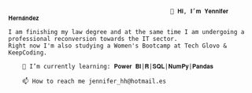                                                   👋 𝐇𝐢, 𝐈’𝐦 𝐘𝐞𝐧𝐧𝐢𝐟𝐞𝐫 𝐇𝐞𝐫𝐧𝐚́𝐧𝐝𝐞𝐳
                                                  
    I am finishing my law degree and at the same time I am undergoing a professional reconversion towards the IT sector.     
    Right now I'm also studying a Women's Bootcamp at Tech Glovo & KeepCoding.                                         
                                                 
		🌱 I’m currently learning: 𝐏𝐨𝐰𝐞𝐫 𝐁𝐈|𝐑|𝐒𝐐𝐋|𝐍𝐮𝐦𝐏𝐲|𝐏𝐚𝐧𝐝𝐚𝐬
																			
		📫 How to reach me jennifer_hh@hotmail.es


	

